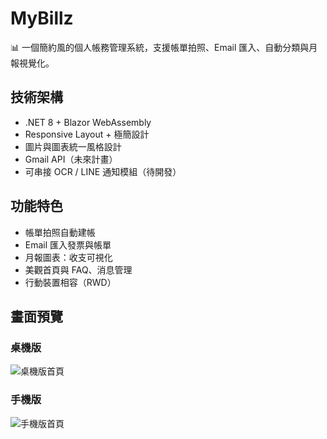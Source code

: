 # MyBillz

📊 一個簡約風的個人帳務管理系統，支援帳單拍照、Email 匯入、自動分類與月報視覺化。

## 技術架構

- .NET 8 + Blazor WebAssembly
- Responsive Layout + 極簡設計
- 圖片與圖表統一風格設計
- Gmail API（未來計畫）
- 可串接 OCR / LINE 通知模組（待開發）

## 功能特色

- 帳單拍照自動建帳
- Email 匯入發票與帳單
- 月報圖表：收支可視化
- 美觀首頁與 FAQ、消息管理
- 行動裝置相容（RWD）

## 畫面預覽

### 桌機版

![桌機版首頁](./wwwroot/images/preview-desktop.png)

### 手機版

![手機版首頁](./wwwroot/images/preview-mobile.png)


